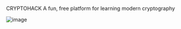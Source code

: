 CRYPTOHACK
A fun, free platform for learning modern cryptography

![image](https://github.com/PushkarajKulkarni/CryptohackB00168192-/assets/72298311/7f9bbf89-17a1-498d-a3a8-286606dbd49a)
